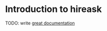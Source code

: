 # Introduction to hireask

TODO: write [great documentation](http://jacobian.org/writing/what-to-write/)
